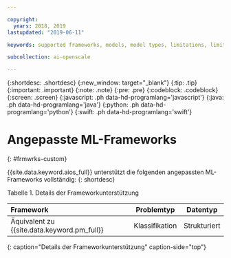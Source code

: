 ```yaml
---

copyright:
  years: 2018, 2019
lastupdated: "2019-06-11"

keywords: supported frameworks, models, model types, limitations, limits, custom machine learning engine, custom

subcollection: ai-openscale

---
```


{:shortdesc: .shortdesc}
{:new_window: target="_blank"}
{:tip: .tip}
{:important: .important}
{:note: .note}
{:pre: .pre}
{:codeblock: .codeblock}
{:screen: .screen}
{:javascript: .ph data-hd-programlang='javascript'}
{:java: .ph data-hd-programlang='java'}
{:python: .ph data-hd-programlang='python'}
{:swift: .ph data-hd-programlang='swift'}

# Angepasste ML-Frameworks
{: #frmwrks-custom}

{{site.data.keyword.aios_full}} unterstützt die folgenden angepassten ML-Frameworks vollständig:
{: shortdesc}

Tabelle 1. Details der Frameworkunterstützung

| Framework | Problemtyp | Datentyp |
|:---|:---:|:---:|
| Äquivalent zu {{site.data.keyword.pm_full}} | Klassifikation | Strukturiert |
{: caption="Details der Frameworkunterstützung" caption-side="top"}



